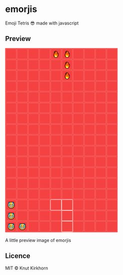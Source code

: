 # emorjis
Emoji Tetris 😎 made with javascript

## Preview
![Preview](preview.png)

A little preview image of emorjis

## Licence
MIT © Knut Kirkhorn
